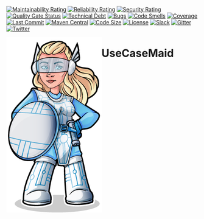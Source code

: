 [![Maintainability Rating](https://sonarcloud.io/api/project_badges/measure?project=de.quantummaid.usecasemaid%3Ausecasemaid-parent&metric=sqale_rating)](https://sonarcloud.io/dashboard?id=de.quantummaid%3Ahttpmaid-parent)
[![Reliability Rating](https://sonarcloud.io/api/project_badges/measure?project=de.quantummaid.usecasemaid%3Ausecasemaid-parent&metric=reliability_rating)](https://sonarcloud.io/dashboard?id=de.quantummaid%3Ahttpmaid-parent)
[![Security Rating](https://sonarcloud.io/api/project_badges/measure?project=de.quantummaid.usecasemaid%3Ausecasemaid-parent&metric=security_rating)](https://sonarcloud.io/dashboard?id=de.quantummaid%3Ahttpmaid-parent)
[![Quality Gate Status](https://sonarcloud.io/api/project_badges/measure?project=de.quantummaid.usecasemaid%3Ausecasemaid-parent&metric=alert_status)](https://sonarcloud.io/dashboard?id=de.quantummaid%3Ahttpmaid-parent)
[![Technical Debt](https://sonarcloud.io/api/project_badges/measure?project=de.quantummaid.usecasemaid%3Ausecasemaid-parent&metric=sqale_index)](https://sonarcloud.io/dashboard?id=de.quantummaid%3Ahttpmaid-parent)
[![Bugs](https://sonarcloud.io/api/project_badges/measure?project=de.quantummaid.usecasemaid%3Ausecasemaid-parent&metric=bugs)](https://sonarcloud.io/dashboard?id=de.quantummaid%3Ahttpmaid-parent)
[![Code Smells](https://sonarcloud.io/api/project_badges/measure?project=de.quantummaid.usecasemaid%3Ausecasemaid-parent&metric=code_smells)](https://sonarcloud.io/dashboard?id=de.quantummaid%3Ahttpmaid-parent)
[![Coverage](https://sonarcloud.io/api/project_badges/measure?project=de.quantummaid.usecasemaid%3Ausecasemaid-parent&metric=coverage)](https://sonarcloud.io/dashboard?id=de.quantummaid%3Ahttpmaid-parent)
[![Last Commit](https://img.shields.io/github/last-commit/quantummaid/usecasemaid)](https://github.com/quantummaid/quantummaid-opensource-parent)
[![Maven Central](https://maven-badges.herokuapp.com/maven-central/de.quantummaid.usecasemaid/core/badge.svg)](https://maven-badges.herokuapp.com/maven-central/de.quantummaid.httpmaid/core)
[![Code Size](https://img.shields.io/github/languages/code-size/quantummaid/usecasemaid)](https://github.com/quantummaid/httpmaid)
[![License](https://img.shields.io/badge/License-Apache%202.0-blue.svg)](https://opensource.org/licenses/Apache-2.0)
[![Slack](https://img.shields.io/badge/chat%20on-Slack-brightgreen)](https://quantummaid.de/community.html)
[![Gitter](https://img.shields.io/badge/chat%20on-Gitter-brightgreen)](https://gitter.im/quantum-maid-framework/community)
[![Twitter](https://img.shields.io/twitter/follow/quantummaid)](https://twitter.com/quantummaid)


<img src="quantummaid_logo.png" align="left"/>

# UseCaseMaid
